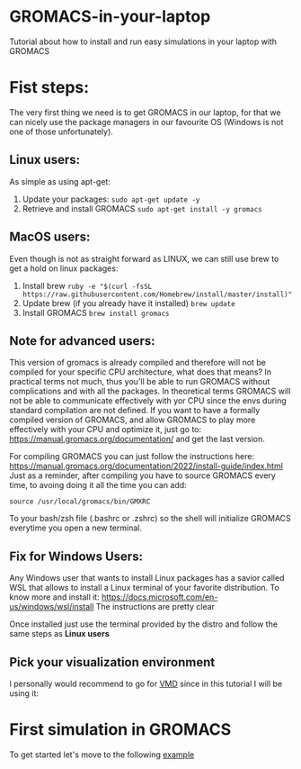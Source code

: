 # GROMACS-in-your-laptop
Tutorial about how to install and run easy simulations in your laptop with GROMACS

# Fist steps:

The very first thing we need is to get GROMACS in our laptop, for that we can nicely use the package managers in our favourite OS (Windows is not one of those unfortunately).

## Linux users:
As simple as using apt-get:
1. Update your packages:
```sudo apt-get update -y```
2. Retrieve and install GROMACS
```sudo apt-get install -y gromacs```

## MacOS users:
Even though is not as straight forward as LINUX, we can still use brew to get a hold on linux packages:
1. Install brew
```ruby -e "$(curl -fsSL https://raw.githubusercontent.com/Homebrew/install/master/install)"```
2. Update brew (if you already have it installed)
```brew update```
3. Install GROMACS
```brew install gromacs```

## Note for advanced users:
This version of gromacs is already compiled and therefore will not be compiled for your specific CPU architecture, what does that means? In practical terms not much, thus you'll be able to run GROMACS without complications and with all the packages. In theoretical terms GROMACS will not be able to communicate effectively with yor CPU since the envs during standard compilation are not defined. If you want to have a formally compiled version of GROMACS, and allow GROMACS to play more effectively with your CPU and optimize it, just go to: https://manual.gromacs.org/documentation/ and get the last version.

For compiling GROMACS you can just follow the instructions here: https://manual.gromacs.org/documentation/2022/install-guide/index.html
Just as a reminder, after compiling you have to source GROMACS every time, to avoing doing it all the time you can add:

```source /usr/local/gromacs/bin/GMXRC```

To your bash/zsh file (.bashrc or .zshrc) so the shell will initialize GROMACS everytime you open a new terminal.

## Fix for Windows Users:
Any Windows user that wants to install Linux packages has a savior called WSL that allows to install a Linux terminal of your favorite distribution. To know more and install it:
https://docs.microsoft.com/en-us/windows/wsl/install
The instructions are pretty clear

Once installed just use the terminal provided by the distro and follow the same steps as **Linux users**

## Pick your visualization environment 

I personally would recommend to go for [VMD](https://www.ks.uiuc.edu/Development/Download/download.cgi?PackageName=VMD) since in this tutorial I will be using it: 

# First simulation in GROMACS
To get started let's move to the following [example](example/Template.md)